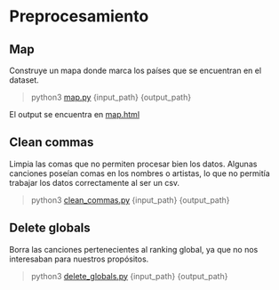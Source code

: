 # Preprocesamiento

## Map

Construye un mapa donde marca los países que se encuentran en el dataset.

> python3 [map.py](./map.py) {input_path} {output_path}

El output se encuentra en [map.html](./map.html)

## Clean commas

Limpia las comas que no permiten procesar bien los datos. Algunas canciones poseían comas en los nombres o artistas, lo que no permitía trabajar los datos correctamente al ser un csv.

> python3 [clean_commas.py](./clean_commas.py) {input_path} {output_path}

## Delete globals

Borra las canciones pertenecientes al ranking global, ya que no nos interesaban para nuestros propósitos.

> python3 [delete_globals.py](./delete_globals.py) {input_path} {output_path}
